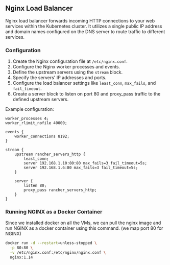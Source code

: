 

## Nginx Load Balancer

Nginx load balancer forwards incoming HTTP connections to your web services within the Kubernetes cluster. It utilizes a single public IP address and domain names configured on the DNS server to route traffic to different services.

### Configuration

1. Create the Nginx configuration file at `/etc/nginx.conf`.
2. Configure the Nginx worker processes and events.
3. Define the upstream servers using the `stream` block.
4. Specify the servers' IP addresses and ports.
5. Configure the load balancer settings like `least_conn`, `max_fails`, and `fail_timeout`.
6. Create a server block to listen on port 80 and proxy_pass traffic to the defined upstream servers.

Example configuration:
```nginx
worker_processes 4;
worker_rlimit_nofile 40000;

events {
    worker_connections 8192;
}

stream {
    upstream rancher_servers_http {
        least_conn;
        server 192.168.1.10:80:80 max_fails=3 fail_timeout=5s;
        server 192.168.1.6:80 max_fails=3 fail_timeout=5s;
    }

    server {
        listen 80;
        proxy_pass rancher_servers_http;
    }
}
```

### Running NGINX as a Docker Container

Since we installed docker on all the VMs, we can pull the nginx image and run NGINX as a docker container using this command. (we map port 80 for NGINX)
```bash
docker run -d --restart=unless-stopped \
  -p 80:80 \
  -v /etc/nginx.conf:/etc/nginx/nginx.conf \
  nginx:1.14
```

